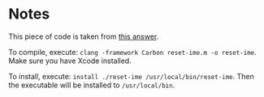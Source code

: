# Notes

This piece of code is taken from [this answer](https://stackoverflow.com/a/63232278).

To compile, execute: `clang -framework Carbon reset-ime.m -o reset-ime`. Make sure you have Xcode installed.

To install, execute: `install ./reset-ime /usr/local/bin/reset-ime`. Then the executable will be installed to `/usr/local/bin`.

